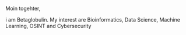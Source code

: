 Moin togehter, 

i am Betaglobulin. 
My interest are Bioinformatics, Data Science, Machine Learning, OSINT and Cybersecurity
